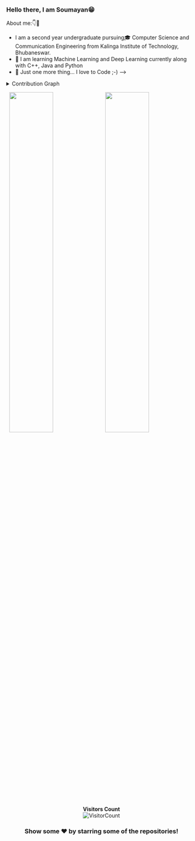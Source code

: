 ### Hello there, I am Soumayan😁


About me:👇🤞

- I am a second year undergraduate pursuing🎓 Computer Science and Communication Engineering from Kalinga Institute of Technology, Bhubaneswar.  
- 🌱 I am learning Machine Learning and Deep Learning currently along with C++, Java and Python
- 💎 Just one more thing... I love to Code ;-)
-->


<details><summary>Contribution Graph</summary>
<p align="left">
<img width="90%" src="https://activity-graph.herokuapp.com/graph?username=Soumayan-pal01&theme=xcode" /></p>
</details>

<p align="left">
  <img width="48%" src="https://github-readme-stats.vercel.app/api?username=Soumayan-pal01&show_icons=true&theme=tokyonight&count_private=true&include_all_commits=true" /> 
  <img width="48%" src="https://github-readme-streak-stats.herokuapp.com/?user=Soumayan-pal01&theme=tokyonight" />
</p>

<div align = "center">
 
**Visitors Count**  
![VisitorCount](https://profile-counter.glitch.me/{Soumayan-pal01}/count.svg)
 
 
### Show some ❤️ by starring some of the repositories!
</div>

